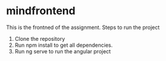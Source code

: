 # mindfrontend
This is the frontned of the assignment.
Steps to run the project

1. Clone the repository
2. Run npm install to get all dependencies.
3. Run ng serve to run the angular project

